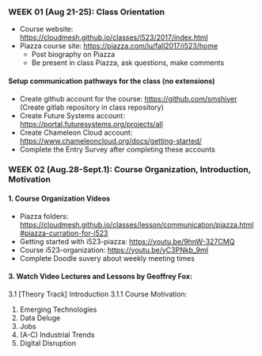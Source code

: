### WEEK 01 (Aug 21-25): Class Orientation
* Course website: https://cloudmesh.github.io/classes/i523/2017/index.html 
* Piazza course site: https://piazza.com/iu/fall2017/i523/home 
  * Post biography on Piazza
  * Be present in class Piazza, ask questions, make comments

#### Setup communication pathways for the class (no extensions)
*  Create github account for the course: https://github.com/smshiver
   (Create gitlab repository in class repository) 
* Create Future Systems account: https://portal.futuresystems.org/projects/all
* Create Chameleon Cloud account: https://www.chameleoncloud.org/docs/getting-started/
* Complete the Entry Survey after completing these accounts

### WEEK 02 (Aug.28-Sept.1): Course Organization, Introduction, Motivation
#### 1. Course Organization Videos
* Piazza folders: https://cloudmesh.github.io/classes/lesson/communication/piazza.html#piazza-curration-for-i523 
* Getting started with i523-piazza: https://youtu.be/9hnW-327CMQ 
*	Course i523-organization: https://youtu.be/yC3PNkb_9mI  
* Complete Doodle suvery about weekly meeting times

#### 3. Watch Video Lectures and Lessons by Geoffrey Fox:
3.1 [Theory Track] Introduction 
3.1.1 Course Motivation:
 1. Emerging Technologies
 2. Data Deluge
 3. Jobs
 4. (A-C) Industrial Trends
 5. Digital Disruption



